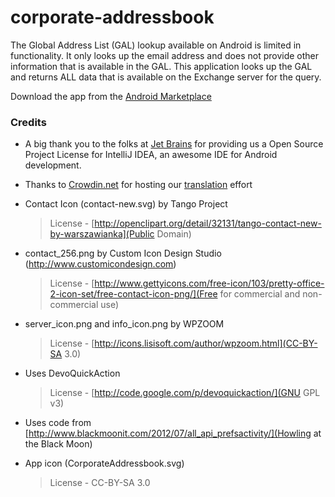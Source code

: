 corporate-addressbook
=====================

The Global Address List (GAL) lookup available on Android is limited in functionality. It only looks up the email address and does not provide other information that is available in the GAL. This application looks up the GAL and returns ALL data that is available on the Exchange server for the query.

Download the app from the [Android Marketplace](https://market.android.com/details?id=net.vivekiyer.GAL)

### Credits
* A big thank you to the folks at [Jet Brains](http://www.jetbrains.com/) for providing us a Open Source Project License for IntelliJ IDEA, an awesome IDE for Android development.
* Thanks to [Crowdin.net](http://crowdin.net/) for hosting our [translation](http://crowdin.net/project/corporate-addressbook/) effort

* Contact Icon (contact-new.svg) by Tango Project
    > License - [http://openclipart.org/detail/32131/tango-contact-new-by-warszawianka](Public Domain)

* contact_256.png by Custom Icon Design Studio (http://www.customicondesign.com)
    > License - [http://www.gettyicons.com/free-icon/103/pretty-office-2-icon-set/free-contact-icon-png/](Free for commercial and non-commercial use)

* server_icon.png and info_icon.png by WPZOOM 
    > License - [http://icons.lisisoft.com/author/wpzoom.html](CC-BY-SA 3.0)

* Uses DevoQuickAction
    > License - [http://code.google.com/p/devoquickaction/](GNU GPL v3)

* Uses code from [http://www.blackmoonit.com/2012/07/all_api_prefsactivity/](Howling at the Black Moon)

* App icon (CorporateAddressbook.svg)
    > License - CC-BY-SA 3.0
